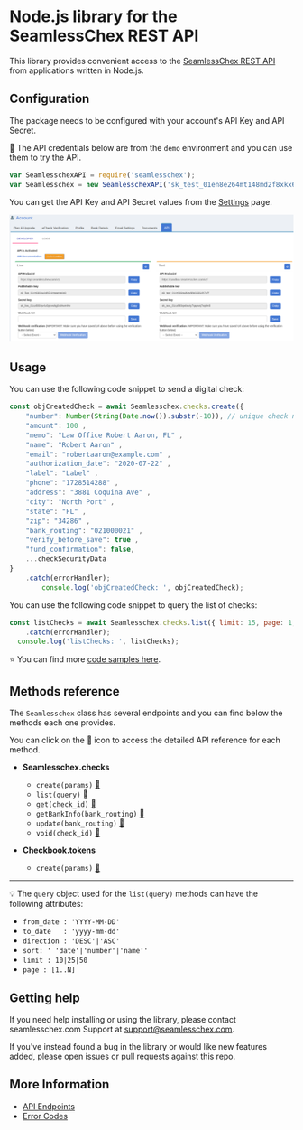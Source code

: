 # Node.js library for the SeamlessChex REST API

This library provides convenient access to the [SeamlessChex REST API](https://developers.seamlesschex.com/seamlesschex/docs/) from applications written in Node.js.
   
## Configuration

The package needs to be configured with your account's API Key and API Secret.

:key: The API credentials below are from the ```demo``` environment and you can use them to try the API.

``` js
var SeamlesschexAPI = require('seamlesschex');
var Seamlesschex = new SeamlesschexAPI('sk_test_01en8e264mt148md2f8xkx6afs');
```    
  
You can get the API Key and API Secret values from the [Settings](https://portal.seamlesschex.com/#/merchant-api) page.

![API Key and API Secret](docs/api-settings.png)
   
## Usage

You can use the following code snippet to send a digital check:

``` js
const objCreatedCheck = await Seamlesschex.checks.create({
    "number": Number(String(Date.now()).substr(-10)), // unique check number
    "amount": 100 ,
    "memo": "Law Office Robert Aaron, FL" ,
    "name": "Robert Aaron" ,
    "email": "robertaaron@example.com" ,
    "authorization_date": "2020-07-22" ,
    "label": "Label" ,
    "phone": "1728514288" ,
    "address": "3881 Coquina Ave" , 
    "city": "North Port" ,
    "state": "FL" ,
    "zip": "34286" ,
    "bank_routing": "021000021" ,
    "verify_before_save": true ,
    "fund_confirmation": false,
    ...checkSecurityData
}
    .catch(errorHandler);
        console.log('objCreatedCheck: ', objCreatedCheck);
```

You can use the following code snippet to query the list of checks:

``` js
const listChecks = await Seamlesschex.checks.list({ limit: 15, page: 1, sort: 'date', direction: 'DESC'  })
    .catch(errorHandler);
  console.log('listChecks: ', listChecks);
```

:star: You can find more [code samples here](samples).  

## Methods reference

The ```Seamlesschex``` class has several endpoints and you can find below the methods each one provides.  

You can click on the :link: icon to access the detailed API reference for each method. 

 * __Seamlesschex.checks__
    * ```create(params)``` [:link:](https://developers.seamlesschex.com/seamlesschex/docs/#create-a-check)
 	* ```list(query)``` [:link:](https://developers.seamlesschex.com/seamlesschex/docs/#list-all-checks)
 	* ```get(check_id)``` [:link:](https://developers.seamlesschex.com/seamlesschex/docs/#retrieve-a-check)
    * ```getBankInfo(bank_routing)``` [:link:](https://developers.seamlesschex.com/seamlesschex/docs/#retrieve-bank-information)
    * ```update(bank_routing)``` [:link:](https://developers.seamlesschex.com/seamlesschex/docs/#update-a-check)
    * ```void(check_id)``` [:link:](https://developers.seamlesschex.com/seamlesschex/docs/#void-a-check)
 	
 * __Checkbook.tokens__
 	* ```create(params)``` [:link:](https://developers.seamlesschex.com/seamlesschex/docs/#tokenization)
 
---

:bulb: The ```query``` object used for the ```list(query)``` methods can have the following attributes:  
  * ```from_date : 'YYYY-MM-DD'```  
  * ```to_date   : 'yyyy-mm-dd'```  
  * ```direction : 'DESC'|'ASC'```  
  * ```sort: ' 'date'|'number'|'name''```  
  * ```limit : 10|25|50```    
  * ```page : [1..N]```
 
## Getting help

If you need help installing or using the library, please contact seamlesschex.com Support at support@seamlesschex.com.  

If you've instead found a bug in the library or would like new features added, please open issues or pull requests against this repo.

## More Information

 * [API Endpoints](https://developers.seamlesschex.com/seamlesschex/docs/#api-endpoints)
 * [Error Codes](https://developers.seamlesschex.com/seamlesschex/docs/#errors)